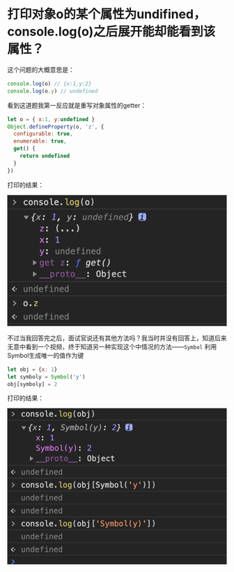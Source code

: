 # 打印对象o的某个属性为undifined， console.log(o)之后展开能却能看到该属性？
这个问题的大概意思是：
```javascript
console.log(o) // {x:1,y:2}
console.log(o.y) // undefined
```

看到这道题我第一反应就是重写对象属性的getter：
```javascript
let o = { x:1, y:undefined }
Object.defineProperty(o, 'z', {
  configurable: true,
  enumerable: true,
  get() {
    return undefined
  }
})
```
打印的结果：

![alt definedObject](definedObject.jpg)

不过当我回答完之后，面试官说还有其他方法吗？我当时并没有回答上，知道后来无意中看到一个视频，终于知道另一种实现这个中情况的方法——`Symbol`
利用Symbol生成唯一的值作为键
```javascript
let obj = {x: 1}
let symboly = Symbol('y')
obj[symboly] = 2
```
打印的结果：

![alt symbol](symbol.jpg)
